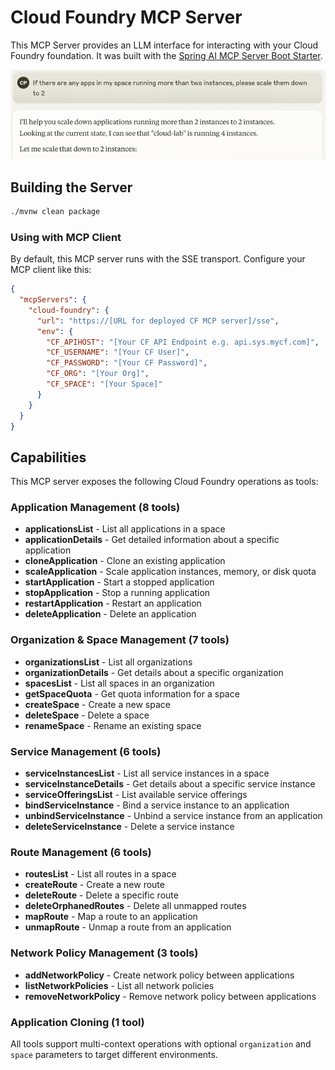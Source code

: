 # Cloud Foundry MCP Server

This MCP Server provides an LLM interface for interacting with your Cloud Foundry foundation. It was built with the [Spring AI MCP Server Boot Starter](https://docs.spring.io/spring-ai/reference/api/mcp/mcp-server-boot-starter-docs.html).

![Sample](images/sample.png)

## Building the Server

```bash
./mvnw clean package
```

### Using with MCP Client

By default, this MCP server runs with the SSE transport. Configure your MCP client like this:

```json
{
  "mcpServers": {
    "cloud-foundry": {
      "url": "https://[URL for deployed CF MCP server]/sse",
      "env": {
        "CF_APIHOST": "[Your CF API Endpoint e.g. api.sys.mycf.com]",
        "CF_USERNAME": "[Your CF User]",
        "CF_PASSWORD": "[Your CF Password]",
        "CF_ORG": "[Your Org]",
        "CF_SPACE": "[Your Space]"
      }
    }
  }
}
```

## Capabilities

This MCP server exposes the following Cloud Foundry operations as tools:

### Application Management (8 tools)
- **applicationsList** - List all applications in a space
- **applicationDetails** - Get detailed information about a specific application
- **cloneApplication** - Clone an existing application
- **scaleApplication** - Scale application instances, memory, or disk quota
- **startApplication** - Start a stopped application
- **stopApplication** - Stop a running application
- **restartApplication** - Restart an application
- **deleteApplication** - Delete an application

### Organization & Space Management (7 tools)
- **organizationsList** - List all organizations
- **organizationDetails** - Get details about a specific organization
- **spacesList** - List all spaces in an organization
- **getSpaceQuota** - Get quota information for a space
- **createSpace** - Create a new space
- **deleteSpace** - Delete a space
- **renameSpace** - Rename an existing space

### Service Management (6 tools)
- **serviceInstancesList** - List all service instances in a space
- **serviceInstanceDetails** - Get details about a specific service instance
- **serviceOfferingsList** - List available service offerings
- **bindServiceInstance** - Bind a service instance to an application
- **unbindServiceInstance** - Unbind a service instance from an application
- **deleteServiceInstance** - Delete a service instance

### Route Management (6 tools)
- **routesList** - List all routes in a space
- **createRoute** - Create a new route
- **deleteRoute** - Delete a specific route
- **deleteOrphanedRoutes** - Delete all unmapped routes
- **mapRoute** - Map a route to an application
- **unmapRoute** - Unmap a route from an application

### Network Policy Management (3 tools)
- **addNetworkPolicy** - Create network policy between applications
- **listNetworkPolicies** - List all network policies
- **removeNetworkPolicy** - Remove network policy between applications

### Application Cloning (1 tool)

All tools support multi-context operations with optional `organization` and `space` parameters to target different environments.
